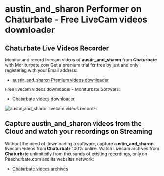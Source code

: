 # austin_and_sharon Performer on Chaturbate - Free LiveCam videos downloader

## Chaturbate Live Videos Recorder

Monitor and record livecam videos of **austin_and_sharon** from **Chaturbate** with Moniturbate.com
Get a premium trial for free by just and only registering with your Email address:
* [austin_and_sharon Premium videos downloader](https://moniturbate.com/request-demo-licence-key.html)

Free livecam videos downloader - Moniturbate Software:
* [Chaturbate videos downloader](https://moniturbate.com/moniturbate-download-software.html)

![austin_and_sharon livecam videos recorder](https://peachurnet.com/templates/moniturbate-software.png)


## Capture austin_and_sharon videos from the Cloud and watch your recordings on Streaming

Without the need of downloading a software, capture **austin_and_sharon** livecam videos from **Chaturbate** 100% online.
Watch Livecam archives from **Chaturbate** unlimitedly from thousands of existing recordings, only on Peachurbate.com and its websites network:
* [Chaturbate videos archives](https://peachurnet.com/)